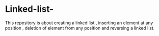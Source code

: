 # Linked-list-
This repository is about creating a linked list , inserting an element at any position , deletion of element from any position and reversing a linked list.
